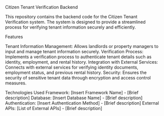 Citizen Tenant Verification Backend


This repository contains the backend code for the Citizen Tenant Verification system. The system is designed to provide a streamlined process for verifying tenant information securely and efficiently.

Features

Tenant Information Management: Allows landlords or property managers to input and manage tenant information securely.
Verification Process: Implements a verification process to authenticate tenant details such as identity, employment, and rental history.
Integration with External Services: Connects with external services for verifying identity documents, employment status, and previous rental history.
Security: Ensures the security of sensitive tenant data through encryption and access control measures.


Technologies Used
Framework: [Insert Framework Name] - [Brief description]
Database: [Insert Database Name] - [Brief description]
Authentication: [Insert Authentication Method] - [Brief description]
External APIs: [List of External APIs] - [Brief description]
